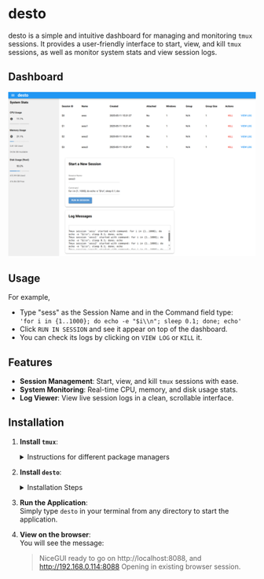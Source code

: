 # desto

desto is a simple and intuitive dashboard for managing and monitoring `tmux` sessions. It provides a user-friendly interface to start, view, and kill `tmux` sessions, as well as monitor system stats and view session logs.


## Dashboard
![Dashboard Screenshot](images/dashboard.png "Desto Dashboard")

## Usage

For example, 
* Type "sess" as the Session Name and in the Command field type:  
`'for i in {1..1000}; do echo -e "$i\\n"; sleep 0.1; done; echo'`  
* Click `RUN IN SESSION` and see it appear on top of the dashboard.  
* You can check its logs by clicking on `VIEW LOG` or `KILL` it.

## Features

- **Session Management**: Start, view, and kill `tmux` sessions with ease.
- **System Monitoring**: Real-time CPU, memory, and disk usage stats.
- **Log Viewer**: View live session logs in a clean, scrollable interface.

## Installation

1. **Install `tmux`**:
    <details>
    <summary>Instructions for different package managers</summary>

    - For Debian/Ubuntu:
      ```bash
      sudo apt install tmux
      ```

    - For Almalinux/Fedora:
      ```bash
      sudo dnf install tmux
      ```

    - For Arch Linux:
      ```bash
      sudo pacman -S tmux
      ```

    </details>

2. **Install `desto`**:
    <details>
    <summary>Installation Steps</summary>

    - By adding it to your project:
      ```bash
      uv add desto
      ```

    - Using `pip`:
      ```bash
      pip install desto
      OR
      uv pip install desto
      ```

    </details>

3. **Run the Application**:  
Simply type `desto` in your terminal from any directory to start the application.

4. **View on the browser**:  
You will see the message:  
    >NiceGUI ready to go on http://localhost:8088, and http://192.168.0.114:8088
    Opening in existing browser session.

